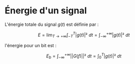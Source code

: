 # Énergie d'un signal

L'énergie totale du signal $g(t)$ est définie par :

$$E= \lim_{T \rightarrow +\infty}{\int_{-T}^{T}{|g(t)|² \ dt}} = \int_{-\infty}^{+\infty}{|g(t)|² \ dt}$$

l'énergie pour un bit est :

$$E_b= \int_{-\infty}^{+\infty}{||G(f)||² \ dt} = \int_{0}^{T}{|g(t)|² \ dt}$$